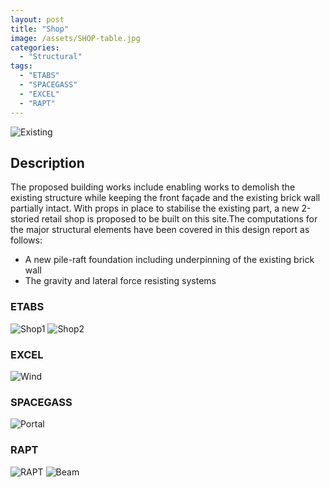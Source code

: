 ```yaml
---
layout: post
title: "Shop"
image: /assets/SHOP-table.jpg
categories: 
  - "Structural"
tags:
  - "ETABS"
  - "SPACEGASS"
  - "EXCEL"
  - "RAPT"
---
```


![Existing](/assets/SHOP-table.jpg)

## Description
The proposed building works include enabling works to demolish the existing structure while keeping the front façade and the existing brick wall partially intact. With props in place to stabilise the existing part, a new 2-storied retail shop is proposed to be built on this site.The computations for the major structural elements have been covered in this design report as follows:
- A new pile-raft foundation including underpinning of the existing brick wall
- The gravity and lateral force resisting systems 

### ETABS
![Shop1](/assets/SHOP-1.jpg)
![Shop2](/assets/SHOP-2.jpg)
### EXCEL
![Wind](/assets/SHOPFRONT-WIND.jpg)
### SPACEGASS
![Portal](/assets/SHOPFRONT-PORTALFRAME.jpg)
### RAPT
![RAPT](/assets/SHOPFRONT-RAPT.jpg)
![Beam](/assets/SHOPFRONT-raftbeam.jpg)
